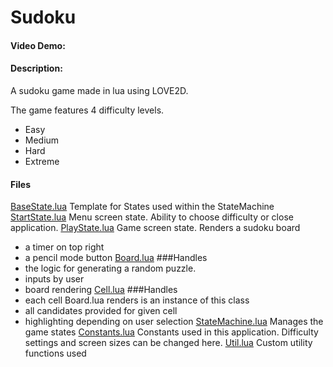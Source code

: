 # Sudoku
#### Video Demo:
#### Description:
A sudoku game made in lua using LOVE2D.

The game features 4 difficulty levels.
- Easy
- Medium
- Hard
- Extreme

#### Files
[BaseState.lua](src/states/BaseState.lua)
Template for States used within the StateMachine
[StartState.lua](src/states/StartState.lua)
Menu screen state.
Ability to choose difficulty or close application.
[PlayState.lua](src/states/PlayState.lua)
Game screen state.
Renders a sudoku board
- a timer on top right
- a pencil mode button 
[Board.lua](src/Board.lua)
###Handles
- the logic for generating a random puzzle.
- inputs by user
- board rendering
[Cell.lua](src/Cell.lua)
###Handles
- each cell Board.lua renders is an instance of this class
- all candidates provided for given cell
- highlighting depending on user selection
[StateMachine.lua](src/StateMachine.lua)
Manages the game states
[Constants.lua](src/Constants.lua)
Constants used in this application.
Difficulty settings and screen sizes can be changed here.
[Util.lua](src/Util.lua)
Custom utility functions used
